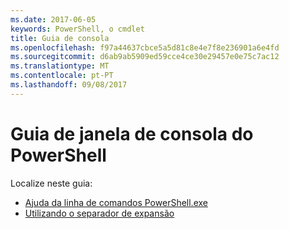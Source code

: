 ```yaml
---
ms.date: 2017-06-05
keywords: PowerShell, o cmdlet
title: Guia de consola
ms.openlocfilehash: f97a44637cbce5a5d81c8e4e7f8e236901a6e4fd
ms.sourcegitcommit: d6ab9ab5909ed59cce4ce30e29457e0e75c7ac12
ms.translationtype: MT
ms.contentlocale: pt-PT
ms.lasthandoff: 09/08/2017
---
```

# <a name="powershell-console-window-guide"></a>Guia de janela de consola do PowerShell

Localize neste guia:
- [Ajuda da linha de comandos PowerShell.exe](console/PowerShell.exe-Command-Line-Help.md)
- [Utilizando o separador de expansão](console/Using-Tab-Expansion.md)

